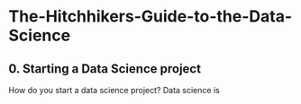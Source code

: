 # The-Hitchhikers-Guide-to-the-Data-Science

## 0. Starting a Data Science project

How do you start a data science project? Data science is 
